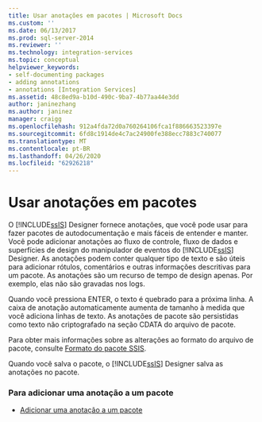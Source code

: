 ```yaml
---
title: Usar anotações em pacotes | Microsoft Docs
ms.custom: ''
ms.date: 06/13/2017
ms.prod: sql-server-2014
ms.reviewer: ''
ms.technology: integration-services
ms.topic: conceptual
helpviewer_keywords:
- self-documenting packages
- adding annotations
- annotations [Integration Services]
ms.assetid: 48c8ed9a-b10d-490c-9ba7-4b77aa44e3dd
author: janinezhang
ms.author: janinez
manager: craigg
ms.openlocfilehash: 912a4fda72d0a760264106fca1f886663523397e
ms.sourcegitcommit: 6fd8c1914de4c7ac24900fe388ecc7883c740077
ms.translationtype: MT
ms.contentlocale: pt-BR
ms.lasthandoff: 04/26/2020
ms.locfileid: "62926218"
---
```

# <a name="use-annotations-in-packages"></a>Usar anotações em pacotes
  O [!INCLUDE[ssIS](../includes/ssis-md.md)] Designer fornece anotações, que você pode usar para fazer pacotes de autodocumentação e mais fáceis de entender e manter. Você pode adicionar anotações ao fluxo de controle, fluxo de dados e superfícies de design do manipulador de eventos do [!INCLUDE[ssIS](../includes/ssis-md.md)] Designer. As anotações podem conter qualquer tipo de texto e são úteis para adicionar rótulos, comentários e outras informações descritivas para um pacote. As anotações são um recurso de tempo de design apenas. Por exemplo, elas não são gravadas nos logs.  
  
 Quando você pressiona ENTER, o texto é quebrado para a próxima linha. A caixa de anotação automaticamente aumenta de tamanho à medida que você adiciona linhas de texto. As anotações de pacote são persistidas como texto não criptografado na seção CDATA do arquivo de pacote.  
  
 Para obter mais informações sobre as alterações ao formato do arquivo de pacote, consulte [Formato do pacote SSIS](../../2014/integration-services/ssis-package-format.md).  
  
 Quando você salva o pacote, o [!INCLUDE[ssIS](../includes/ssis-md.md)] Designer salva as anotações no pacote.  
  
### <a name="to-add-an-annotation-to-a-package"></a>Para adicionar uma anotação a um pacote  
  
-   [Adicionar uma anotação a um pacote](../../2014/integration-services/add-an-annotation-to-a-package.md)  
  
  
